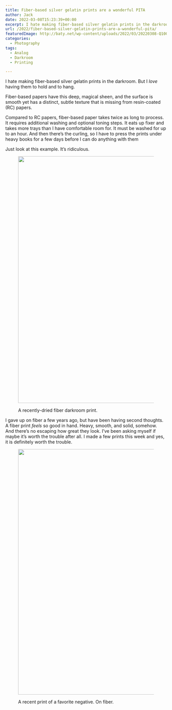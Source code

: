 ```yaml
---
title: Fiber-based silver gelatin prints are a wonderful PITA
author: Jack
date: 2022-03-08T15:23:39+00:00
excerpt: I hate making fiber-based silver gelatin prints in the darkroom. But I love having them to hold and to hang.
url: /2022/fiber-based-silver-gelatin-prints-are-a-wonderful-pita/
featuredImage: http://baty.net/wp-content/uploads/2022/03/20220308-Q1000387.jpg
categories:
  - Photography
tags:
  - Analog
  - Darkroom
  - Printing

---
```

I hate making fiber-based silver gelatin prints in the darkroom. But I _love_ having them to hold and to hang.

Fiber-based papers have this deep, magical sheen, and the surface is smooth yet has a distinct, subtle texture that is missing from resin-coated (RC) papers.

Compared to RC papers, fiber-based paper takes twice as long to process. It requires additional washing and optional toning steps. It eats up fixer and takes more trays than I have comfortable room for. It must be washed for up to an hour. And then there&#8217;s the curling, so I have to press the prints under heavy books for a few days before I can do anything with them

Just look at this example. It&#8217;s ridiculous.<figure class="wp-block-image size-large">

<img loading="lazy" width="1024" height="772" src="https://baty.net/wp-content/uploads/2022/03/IMG_0870-1024x772.jpeg" alt="" class="wp-image-3224" srcset="https://baty.net/wp-content/uploads/2022/03/IMG_0870-1024x772.jpeg 1024w, https://baty.net/wp-content/uploads/2022/03/IMG_0870-300x226.jpeg 300w, https://baty.net/wp-content/uploads/2022/03/IMG_0870-768x579.jpeg 768w, https://baty.net/wp-content/uploads/2022/03/IMG_0870.jpeg 1280w" sizes="(max-width: 1024px) 100vw, 1024px" /> <figcaption>A recently-dried fiber darkroom print.</figcaption></figure> 

I gave up on fiber a few years ago, but have been having second thoughts. A fiber print _feels_ so good in hand. Heavy, smooth, and solid, somehow. And there&#8217;s no escaping how great they look. I&#8217;ve been asking myself if maybe it&#8217;s worth the trouble after all. I made a few prints this week and yes, it is definitely worth the trouble.<figure class="wp-block-image size-large">

<img loading="lazy" width="1024" height="768" src="https://baty.net/wp-content/uploads/2022/03/IMG_0872-1024x768.jpeg" alt="" class="wp-image-3225" srcset="https://baty.net/wp-content/uploads/2022/03/IMG_0872-1024x768.jpeg 1024w, https://baty.net/wp-content/uploads/2022/03/IMG_0872-300x225.jpeg 300w, https://baty.net/wp-content/uploads/2022/03/IMG_0872-768x576.jpeg 768w, https://baty.net/wp-content/uploads/2022/03/IMG_0872.jpeg 1280w" sizes="(max-width: 1024px) 100vw, 1024px" /> <figcaption>A recent print of a favorite negative. On fiber.</figcaption></figure>